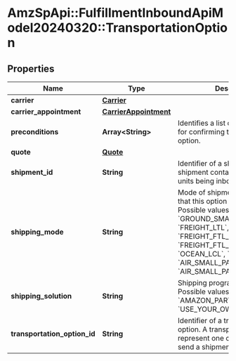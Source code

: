 # AmzSpApi::FulfillmentInboundApiModel20240320::TransportationOption

## Properties
Name | Type | Description | Notes
------------ | ------------- | ------------- | -------------
**carrier** | [**Carrier**](Carrier.md) |  | 
**carrier_appointment** | [**CarrierAppointment**](CarrierAppointment.md) |  | [optional] 
**preconditions** | **Array&lt;String&gt;** | Identifies a list of preconditions for confirming the transportation option. | 
**quote** | [**Quote**](Quote.md) |  | [optional] 
**shipment_id** | **String** | Identifier of a shipment. A shipment contains the boxes and units being inbounded. | 
**shipping_mode** | **String** | Mode of shipment transportation that this option will provide.  Possible values: &#x60;GROUND_SMALL_PARCEL&#x60;, &#x60;FREIGHT_LTL&#x60;, &#x60;FREIGHT_FTL_PALLET&#x60;, &#x60;FREIGHT_FTL_NONPALLET&#x60;, &#x60;OCEAN_LCL&#x60;, &#x60;OCEAN_FCL&#x60;, &#x60;AIR_SMALL_PARCEL&#x60;, &#x60;AIR_SMALL_PARCEL_EXPRESS&#x60;. | 
**shipping_solution** | **String** | Shipping program for the option. Possible values: &#x60;AMAZON_PARTNERED_CARRIER&#x60;, &#x60;USE_YOUR_OWN_CARRIER&#x60;. | 
**transportation_option_id** | **String** | Identifier of a transportation option. A transportation option represent one option for how to send a shipment. | 

